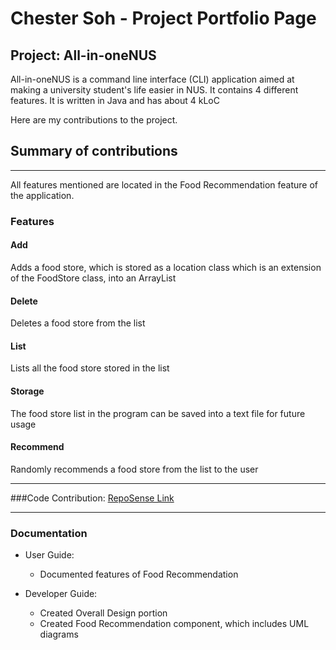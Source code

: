 # Chester Soh - Project Portfolio Page

## Project: All-in-oneNUS

All-in-oneNUS is a command line interface (CLI) application aimed at  making a university student's life easier in NUS. 
It contains 4 different features. It is written in Java and has about 4 kLoC 

Here are my contributions to the project.



## Summary of contributions
***

All features mentioned are located in the Food Recommendation feature of the application.

###  Features

#### Add
Adds a food store, which is stored as a location class which is an extension of the FoodStore class, into an ArrayList

#### Delete
Deletes a food store from the list

#### List
Lists all the food store stored in the list

#### Storage
The food store list in the program can be saved into a text file for future usage

#### Recommend
Randomly recommends a food store from the list to the user

***
###Code Contribution:
[RepoSense Link](https://nus-cs2113-ay2021s2.github.io/tp-dashboard/?search=rageqqq&sort=groupTitle&sortWithin=title&since=2021-03-05&timeframe=commit&mergegroup=&groupSelect=groupByRepos&breakdown=false)

***


### Documentation

* User Guide:
  * Documented features of Food Recommendation 

* Developer Guide:
    * Created Overall Design portion
    * Created Food Recommendation component, which includes UML diagrams
